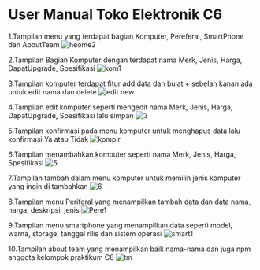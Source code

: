 # User Manual Toko Elektronik C6

1.Tampilan menu yang terdapat bagian Komputer, Pereferal, SmartPhone dan AboutTeam
![heome2](https://github.com/Marwan2310/praktikum-mobile/assets/76583066/d618ab6f-8544-4942-b592-5d261c16eaef)

2.Tampilan Bagian Komputer dengan terdapat nama Merk, Jenis, Harga, DapatUpgrade, Spesifikasi
![kom1](https://github.com/Marwan2310/praktikum-mobile/assets/114034360/3a6612e5-a6fb-4021-8dae-69c93e77c61d)

3.Tampilan komputer terdapat fitur add data dan bulat + sebelah kanan ada untuk edit nama dan delete
![edit new](https://github.com/Marwan2310/praktikum-mobile/assets/114034360/f6c60dbc-34bb-4234-9740-1b71121a8a4d)

4.Tampilan edit komputer seperti mengedit nama Merk, Jenis, Harga, DapatUpgrade, Spesifikasi lalu simpan
![3](https://github.com/Marwan2310/praktikum-mobile/assets/114034360/944c65bb-9593-4458-a0ff-ac0bf2533754)

5.Tampilan konfirmasi pada menu komputer untuk menghapus data lalu konfirmasi Ya atau Tidak
![kompir](https://github.com/Marwan2310/praktikum-mobile/assets/114034360/a82d09f1-326f-41d6-a3ab-615fc7a06bee)

6.Tampilan menambahkan komputer seperti nama Merk, Jenis, Harga, Spesifikasi
![5](https://github.com/Marwan2310/praktikum-mobile/assets/114034360/a1644471-a22d-47d8-85a0-448ceccd6df7)

7.Tampilan tambah dalam menu komputer untuk memilih jenis komputer yang ingin di tambahkan
![6](https://github.com/Marwan2310/praktikum-mobile/assets/114034360/e33747b1-c75c-4d77-ba80-70792bdcda02)

8.Tampilan menu Periferal yang menampilkan tambah data dan data nama, harga, deskripsi, jenis
![Pere1](https://github.com/Marwan2310/praktikum-mobile/assets/114034360/944610b3-2212-4749-9f7b-2f64d250e59f)

9.Tampilan menu smartphone yang menampilkan data seperti model, warna, storage, tanggal rilis dan sistem operasi
![smart1](https://github.com/Marwan2310/praktikum-mobile/assets/114034360/cf6b980f-d79d-4a2b-a51c-40fec437e10e)

10.Tampilan about team yang menampilkan baik nama-nama dan juga npm anggota kelompok praktikum C6
![tm](https://github.com/Marwan2310/praktikum-mobile/assets/76583066/7469b1d2-0d70-4d18-b65c-90cc705608fa)


